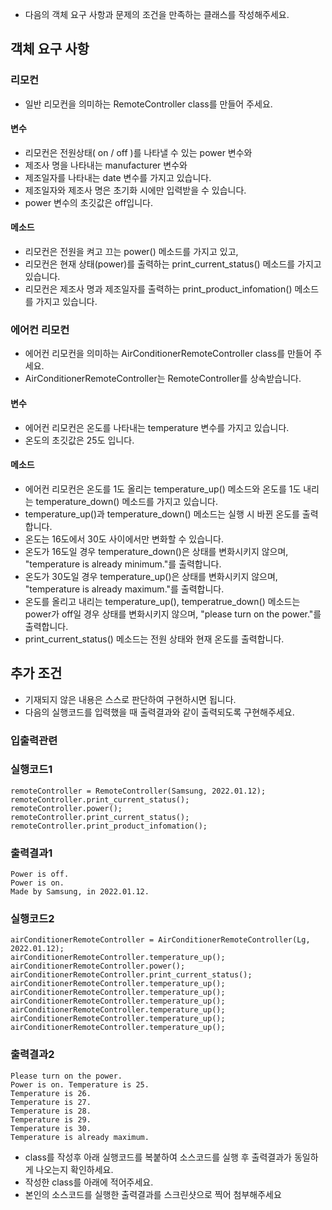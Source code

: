 - 다음의 객체 요구 사항과 문제의 조건을 만족하는 클래스를 작성해주세요.

## 객체 요구 사항
### 리모컨
+ 일반 리모컨을 의미하는 RemoteController class를 만들어 주세요.

#### 변수
+ 리모컨은 전원상태( on / off )를 나타낼 수 있는 power 변수와
+ 제조사 명을 나타내는 manufacturer 변수와
+ 제조일자를 나타내는 date 변수를 가지고 있습니다.
+ 제조일자와 제조사 명은 초기화 시에만 입력받을 수 있습니다.
+ power 변수의 초깃값은 off입니다.

#### 메소드
+ 리모컨은 전원을 켜고 끄는 power() 메소드를 가지고 있고,
+ 리모컨은 현재 상태(power)를 출력하는 print_current_status() 메소드를 가지고 있습니다.
+ 리모컨은 제조사 명과 제조일자를 출력하는 print_product_infomation() 메소드를 가지고 있습니다.

### 에어컨 리모컨
+ 에어컨 리모컨을 의미하는 AirConditionerRemoteController class를 만들어 주세요.
+ AirConditionerRemoteController는 RemoteController를 상속받습니다.

#### 변수
+ 에어컨 리모컨은 온도를 나타내는 temperature 변수를 가지고 있습니다.
+ 온도의 초깃값은 25도 입니다.

#### 메소드
+ 에어컨 리모컨은 온도를 1도 올리는 temperature_up() 메소드와 온도를 1도 내리는 temperature_down() 메소드를 가지고 있습니다.
+ temperature_up()과 temperature_down() 메소드는 실행 시 바뀐 온도를 출력합니다. 
+ 온도는 16도에서 30도 사이에서만 변화할 수 있습니다.
+ 온도가 16도일 경우 temperature_down()은 상태를 변화시키지 않으며, "temperature is already minimum."를 출력합니다.
+ 온도가 30도일 경우 temperature_up()은 상태를 변화시키지 않으며, "temperature is already maximum."를 출력합니다.
+ 온도를 올리고 내리는 temperature_up(), temperatrue_down() 메소드는 power가 off일 경우 상태를 변화시키지 않으며, "please turn on the power."를 출력합니다.
+ print_current_status() 메소드는 전원 상태와 현재 온도를 출력합니다.

## 추가 조건
+ 기재되지 않은 내용은 스스로 판단하여 구현하시면 됩니다.
+ 다음의 실행코드를 입력했을 때 출력결과와 같이 출력되도록 구현해주세요.

### 입출력관련 ###

### 실행코드1 ###
``` 
remoteController = RemoteController(Samsung, 2022.01.12);
remoteController.print_current_status();
remoteController.power();
remoteController.print_current_status();
remoteController.print_product_infomation();

 ```

### 출력결과1 ###
```
Power is off.
Power is on.
Made by Samsung, in 2022.01.12.
```
### 실행코드2 ###
```
airConditionerRemoteController = AirConditionerRemoteController(Lg, 2022.01.12);
airConditionerRemoteController.temperature_up();
airConditionerRemoteController.power();
airConditionerRemoteController.print_current_status();
airConditionerRemoteController.temperature_up();
airConditionerRemoteController.temperature_up();
airConditionerRemoteController.temperature_up();
airConditionerRemoteController.temperature_up();
airConditionerRemoteController.temperature_up();
airConditionerRemoteController.temperature_up();
```

### 출력결과2 ###
```
Please turn on the power.
Power is on. Temperature is 25.
Temperature is 26.
Temperature is 27.
Temperature is 28.
Temperature is 29.
Temperature is 30.
Temperature is already maximum.
```




- class를 작성후 아래 실행코드를 복붙하여 소스코드를 실행 후 출력결과가 동일하게 나오는지 확인하세요.
- 작성한 class를 아래에 적어주세요.
- 본인의 소스코드를 실행한 출력결과를 스크린샷으로 찍어 첨부해주세요